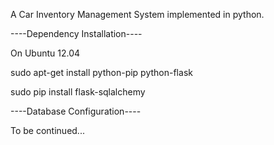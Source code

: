A Car Inventory Management System implemented in python.

----Dependency Installation----

On Ubuntu 12.04

sudo apt-get install python-pip python-flask

sudo pip install flask-sqlalchemy

----Database Configuration----

To be continued...



